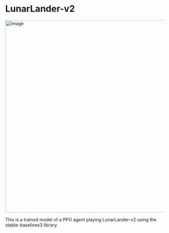 # LunarLander-v2

<img width="609" alt="image" src="https://user-images.githubusercontent.com/74296174/226896229-9be7801d-0885-45fd-a825-317e9b7c96a1.png">

This is a trained model of a PPO agent playing LunarLander-v2 using the stable-baselines3 library.

